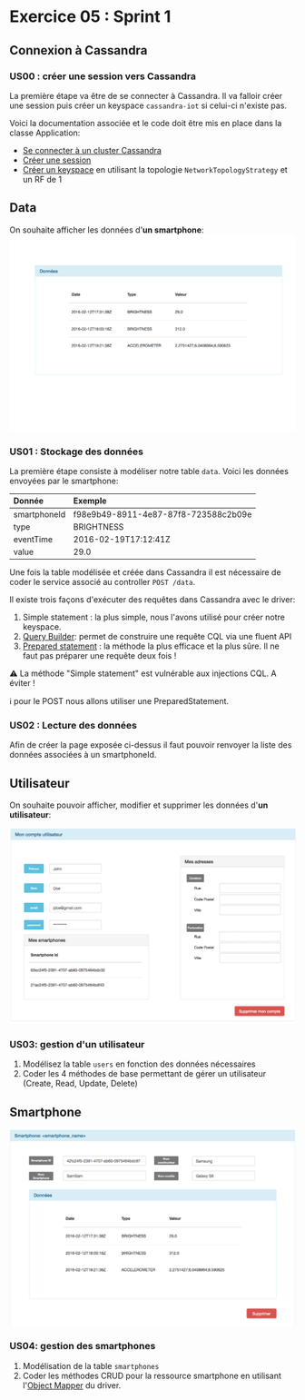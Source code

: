 # Exercice 05 : Sprint 1

## Connexion à Cassandra

### US00 : créer une session vers Cassandra
La première étape va être de se connecter à Cassandra. Il va falloir créer une session puis créer un keyspace `cassandra-iot` si celui-ci n'existe pas.

Voici la documentation associée et le code doit être mis en place dans la classe Application:
* [Se connecter à un cluster Cassandra](http://docs.datastax.com/en/developer/java-driver/3.0/java-driver/quick_start/qsSimpleClientCreate_t.html)
* [Créer une session](http://docs.datastax.com/en/developer/java-driver/3.0/java-driver/quick_start/qsSimpleClientAddSession_t.html)
* [Créer un keyspace](http://docs.datastax.com/en/cql/3.3/cql/cql_using/useExampleCreatingKeyspace.html) en utilisant la topologie `NetworkTopologyStrategy` et un RF de 1

## Data

On souhaite afficher les données d'**un smartphone**:
![Smartphone Data](https://raw.githubusercontent.com/mNantern/formation-cassandra/master/exercices/data/media/smartphone_data1.png)

### US01 : Stockage des données

La première étape consiste à modéliser notre table `data`. Voici les données envoyées par le smartphone:

| Donnée     | Exemple     |
| :------------- | :------------- |
| smartphoneId       | f98e9b49-8911-4e87-87f8-723588c2b09e       |
| type       | BRIGHTNESS       |
| eventTime       | 2016-02-19T17:12:41Z       |
| value       | 29.0      |

Une fois la table modélisée et créée dans Cassandra il est nécessaire de coder le service associé au controller `POST /data`.

Il existe trois façons d'exécuter des requêtes dans Cassandra avec le driver:

1. Simple statement : la plus simple, nous l'avons utilisé pour créer notre keyspace.
2. [Query Builder](https://docs.datastax.com/en/developer/java-driver/3.0/java-driver/reference/queryBuilder_r.html): permet de construire une requête CQL via une fluent API
3. [Prepared statement](http://docs.datastax.com/en/developer/java-driver/3.0/java-driver/quick_start/qsSimpleClientBoundStatements_t.html) : la méthode la plus efficace et la plus sûre. Il ne faut pas préparer une requête deux fois !

:warning: La méthode "Simple statement" est vulnérable aux injections CQL. A éviter !

:information_source:  pour le POST nous allons utiliser une PreparedStatement.

### US02 : Lecture des données

Afin de créer la page exposée ci-dessus il faut pouvoir renvoyer la liste des données associées à un smartphoneId.

## Utilisateur

On souhaite pouvoir afficher, modifier et supprimer les données d'**un utilisateur**:

![User Data](https://raw.githubusercontent.com/mNantern/formation-cassandra/master/exercices/data/media/user1.png)

### US03: gestion d'un utilisateur

1. Modélisez la table `users` en fonction des données nécessaires
2. Coder les 4 méthodes de base permettant de gérer un utilisateur (Create, Read, Update, Delete)

## Smartphone

![Smartphone Details](https://raw.githubusercontent.com/mNantern/formation-cassandra/master/exercices/data/media/smartphone_details.png)

### US04: gestion des smartphones

1. Modélisation de la table `smartphones`
2. Coder les méthodes CRUD pour la ressource smartphone en utilisant l'[Object Mapper](https://docs.datastax.com/en/latest-java-driver/java-driver/reference/crudOperations.html) du driver.
